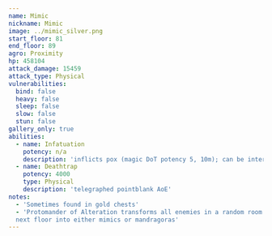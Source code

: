 ```yaml
---
name: Mimic
nickname: Mimic
image: ../mimic_silver.png
start_floor: 81
end_floor: 89
agro: Proximity
hp: 458104
attack_damage: 15459
attack_type: Physical
vulnerabilities:
  bind: false
  heavy: false
  sleep: false
  slow: false
  stun: false
gallery_only: true
abilities:
  - name: Infatuation
    potency: n/a
    description: 'inflicts pox (magic DoT potency 5, 10m); can be interrupted'
  - name: Deathtrap
    potency: 4000
    type: Physical
    description: 'telegraphed pointblank AoE'
notes:
  - 'Sometimes found in gold chests'
  - 'Protomander of Alteration transforms all enemies in a random room on the
  next floor into either mimics or mandragoras'
---
```

